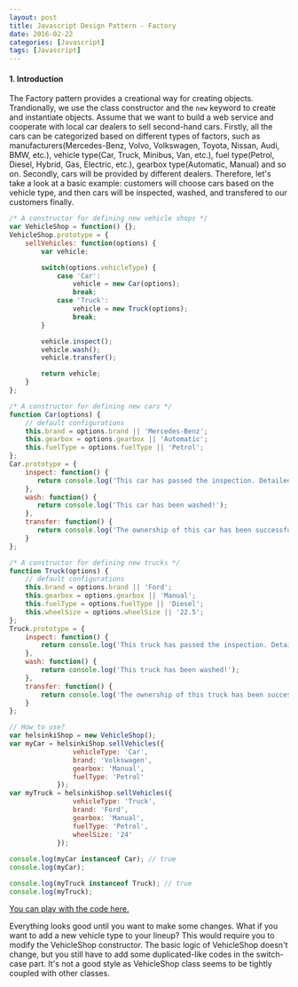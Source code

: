 ```yaml
---
layout: post
title: Javascript Design Pattern - Factory
date: 2016-02-22
categories: [Javascript]
tags: [Javascript]
---
```


#### 1. Introduction

The Factory pattern provides a creational way for creating objects. Trandionally, we use the class constructor and the `new` keyword to create and instantiate objects. Assume that we want to build a web service and cooperate with local car dealers to sell second-hand cars. Firstly, all the cars can be categorized based on different types of factors, such as manufacturers(Mercedes-Benz, Volvo, Volkswagen, Toyota, Nissan, Audi, BMW, etc.), vehicle type(Car, Truck, Minibus, Van, etc.), fuel type(Petrol, Diesel, Hybrid, Gas, Electric, etc.), gearbox type(Automatic, Manual) and so on. Secondly, cars will be provided by different dealers. Therefore, let's take a look at a basic example: customers will choose cars based on the vehicle type, and then cars will be inspected, washed, and transfered to our customers finally.

```javascript
/* A constructor for defining new vehicle shops */
var VehicleShop = function() {};
VehicleShop.prototype = {
    sellVehicles: function(options) {
        var vehicle;

        switch(options.vehicleType) {
            case 'Car':
                vehicle = new Car(options);
                break;
            case 'Truck':
                vehicle = new Truck(options);
                break;
        }

        vehicle.inspect();
        vehicle.wash();
        vehicle.transfer();

        return vehicle;
    }
};

/* A constructor for defining new cars */
function Car(options) {
    // default configurations
    this.brand = options.brand || 'Mercedes-Benz';
    this.gearbox = options.gearbox || 'Automatic';
    this.fuelType = options.fuelType || 'Petrol';
};
Car.prototype = {
    inspect: function() {
       return console.log('This car has passed the inspection. Detailed car information: Manufacturer - ' + this.brand + ', Gearbox - ' + this.gearbox + ', Fuel Type - ' + this.fuelType + '.');
    },
    wash: function() {
       return console.log('This car has been washed!');
    },
    transfer: function() {
       return console.log('The ownership of this car has been successfully updated! It is now registered under your name.');
    }
};

/* A constructor for defining new trucks */
function Truck(options) {
    // default configurations
    this.brand = options.brand || 'Ford';
    this.gearbox = options.gearbox || 'Manual';
    this.fuelType = options.fuelType || 'Diesel';
    this.wheelSize = options.wheelSize || '22.5';
};
Truck.prototype = {
    inspect: function() {
        return console.log('This truck has passed the inspection. Detailed truck information: Manufacturer - ' + this.brand + ', Gearbox - ' + this.gearbox + ', Fuel Type - ' + this.fuelType + ', Wheel Size: ' + this.wheelSize + '.');
    },
    wash: function() {
        return console.log('This truck has been washed!');
    },
    transfer: function() {
        return console.log('The ownership of this truck has been successfully updated! It is now registered under your name.');
    }
};

// How to use?
var helsinkiShop = new VehicleShop();
var myCar = helsinkiShop.sellVehicles({
                vehicleType: 'Car',
                brand: 'Volkswagen',
                gearbox: 'Manual',
                fuelType: 'Petrol'
            });
var myTruck = helsinkiShop.sellVehicles({
                vehicleType: 'Truck',
                brand: 'Ford',
                gearbox: 'Manual',
                fuelType: 'Petrol',
                wheelSize: '24'
            });
                        
console.log(myCar instanceof Car); // true
console.log(myCar);

console.log(myTruck instanceof Truck); // true
console.log(myTruck);
```

[You can play with the code here.](https://jsfiddle.net/2tjdx863/1/)

Everything looks good until you want to make some changes. What if you want to add a new vehicle type to your lineup? This would require you to modify the VehicleShop constructor. The basic logic of VehicleShop doesn't change, but you still have to add some duplicated-like codes in the switch-case part. It's not a good style as VehicleShop class seems to be tightly coupled with other classes. 









